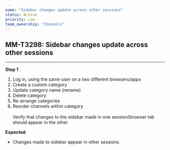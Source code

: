 ```yaml
---
name: "Sidebar changes update across other sessions"
status: Active
priority: Low
team_ownership: "Channels"
---
```


## MM-T3298: Sidebar changes update across other sessions

---

**Step 1**

1. Log in, using the same user on a two different browsers/apps
2. Create a custom category
3. Update category name (rename)
4. Delete category
5. Re-arrange categories
6. Reorder channels within category\
   \
   Verify that changes to the sidebar made in one session/browser tab should appear in the other

**Expected**

- Changes made to sidebar appear in other sessions
